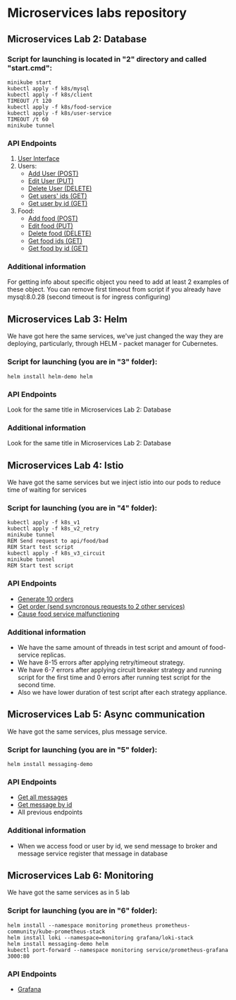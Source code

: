 # Microservices labs repository

## Microservices Lab 2: Database
### Script for launching is located in "2" directory and called "start.cmd":
```CMD
minikube start
kubectl apply -f k8s/mysql
kubectl apply -f k8s/client
TIMEOUT /t 120
kubectl apply -f k8s/food-service
kubectl apply -f k8s/user-service
TIMEOUT /t 60
minikube tunnel
```

### API Endpoints
1. [User Interface](http://localhost:80/)
2. Users:
   * [Add User (POST)](http://localhost:80/api/users)
   * [Edit User (PUT)](http://localhost:80/api/users/1)
   * [Delete User (DELETE)](http://localhost:80/api/users/1)
   * [Get users' ids (GET)](http://localhost:80/api/users/ids)
   * [Get user by id (GET)](http://localhost:80/api/users/1)
3. Food:
   * [Add food (POST)](http://localhost:80/api/food)
   * [Edit food (PUT)](http://localhost:80/api/food/1)
   * [Delete food (DELETE)](http://localhost:80/api/food/1)
   * [Get food ids (GET)](http://localhost:80/api/food/ids)
   * [Get food by id (GET)](http://localhost:80/api/food/1)

### Additional information

For getting info about specific object you need to add at least 2 examples of these object.
You can remove first timeout from script if you already have mysql:8.0.28 (second timeout is for ingress configuring)


## Microservices Lab 3: Helm

We have got here the same services, we've just changed the way they are deploying, particularly, through HELM - packet manager for Cubernetes.
### Script for launching (you are in "3" folder): 
```CMD
helm install helm-demo helm
```

### API Endpoints
Look for the same title in Microservices Lab 2: Database 

### Additional information
Look for the same title in Microservices Lab 2: Database 

## Microservices Lab 4: Istio

We have got the same services but we inject istio into our pods to reduce time of waiting for services
### Script for launching (you are in "4" folder): 
```CMD
kubectl apply -f k8s_v1
kubectl apply -f k8s_v2_retry
minikube tunnel
REM Send request to api/food/bad
REM Start test script
kubectl apply -f k8s_v3_circuit
minikube tunnel
REM Start test script
```

### API Endpoints

* [Generate 10 orders](http://localhost/api/orders/generate)
* [Get order (send syncronous requests to 2 other services)](http://localhost/api/orders/1)
* [Cause food service malfunctioning](http://localhost/api/food/bad)

### Additional information
* We have the same amount of threads in test script and amount of food-service replicas. 
* We have 8-15 errors after applying retry/timeout strategy. 
* We have 6-7 errors after applying circuit breaker strategy and running script for the first time and 0 errors after running test script for the second time. 
* Also we have lower duration of test script after each strategy appliance.

## Microservices Lab 5: Async communication

We have got the same services, plus message service.
### Script for launching (you are in "5" folder): 
```CMD
helm install messaging-demo
```

### API Endpoints

* [Get all messages](http://localhost/api/messages)
* [Get message by id](http://localhost/api/messages/1)
* All previous endpoints

### Additional information
* When we access food or user by id, we send message to broker and message service register that message in database

## Microservices Lab 6: Monitoring

We have got the same services as in 5 lab
### Script for launching (you are in "6" folder): 
```CMD
helm install --namespace monitoring prometheus prometheus-community/kube-prometheus-stack
helm install loki --namespace=monitoring grafana/loki-stack
helm install messaging-demo helm
kubectl port-forward --namespace monitoring service/prometheus-grafana 3000:80
```

### API Endpoints

* [Grafana](http://localhost:3000)